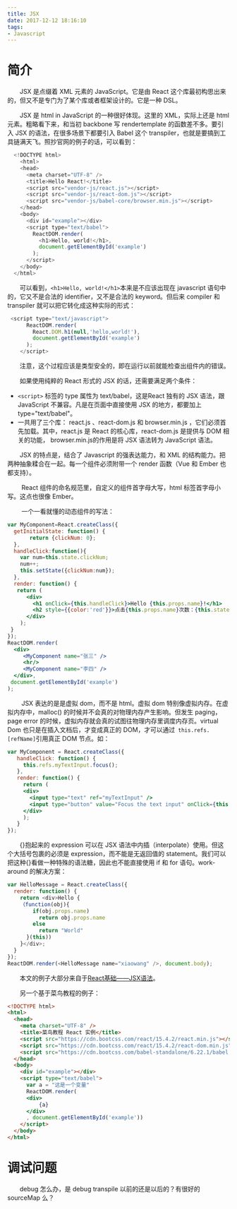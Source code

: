 ```yaml
---
title: JSX
date: 2017-12-12 18:16:10
tags:
- Javascript
---
```

# 简介 #
&emsp;&emsp;JSX 是点缀着 XML 元素的 JavaScript。它是由 React 这个库最初构思出来的，但又不是专门为了某个库或者框架设计的。它是一种 DSL。

&emsp;&emsp;JSX 是 html in JavaScript 的一种很好体现。这里的 XML，实际上还是 html 元素。粗略看下来，和当初 backbone 写 rendertemplate 的函数差不多。要引入 JSX 的语法，在很多场景下都要引入 Babel 这个 transpiler，也就是要搞到工具链满天飞。照抄官网的例子的话，可以看到：

```javascript
  <!DOCTYPE html>
    <html>
    <head>
      <meta charset="UTF-8" />
      <title>Hello React!</title>
      <script src="vendor-js/react.js"></script>
      <script src="vendor-js/react-dom.js"></script>
      <script src="vendor-js/babel-core/browser.min.js"></script>
    </head>
    <body>
      <div id="example"></div>
      <script type="text/babel">
        ReactDOM.render(
          <h1>Hello, world!</h1>,
          document.getElementById('example')
        );
      </script>
    </body>
  </html>
```

&emsp;&emsp;可以看到，`<h1>Hello, world!</h1>`本来是不应该出现在 javascript 语句中的，它又不是合法的 identifier，又不是合法的 keyword。但后来 compiler 和 transpiler 就可以把它转化成这种实际的形式：

```javascript
 <script type="text/javascript">
      ReactDOM.render(
        React.DOM.h1(null,'hello,world!'),
        document.getElementById('example')
      );
    </script>
```

&emsp;&emsp;注意，这个过程应该是类型安全的，即在运行以前就能检查出组件内的错误。

&emsp;&emsp;如果使用纯粹的 React 形式的 JSX 的话，还需要满足两个条件：

 - `<script>` 标签的 type 属性为 text/babel，这是React 独有的 JSX 语法，跟 JavaScript 不兼容。凡是在页面中直接使用 JSX 的地方，都要加上 type="text/babel"。
 - 一共用了三个库： react.js 、react-dom.js 和 browser.min.js ，它们必须首先加载。其中，react.js 是 React 的核心库，react-dom.js 是提供与 DOM 相关的功能， browser.min.js的作用是将 JSX 语法转为 JavaScript 语法。

&emsp;&emsp;JSX 的特点是，结合了 Javascript 的强表达能力，和 XML 的结构能力。把两种抽象糅合在一起。每一个组件必须附带一个 render 函数（Vue 和 Ember 也都支持）。

&emsp;&emsp; React 组件的命名规范里，自定义的组件首字母大写，html 标签首字母小写。这点也很像 Ember。

&emsp;&emsp; 一个一看就懂的动态组件的写法：

```jsx
var MyComponent=React.createClass({
  getInitialState: function() {
       return {clickNum: 0};
  },
  handleClick:function(){
    var num=this.state.clickNum;
    num++;
    this.setState({clickNum:num});
  },
  render: function() {
   return (
      <div>
        <h1 onClick={this.handleClick}>Hello {this.props.name}!</h1>
        <h2 style={{color:'red'}}>点击{this.props.name}次数：{this.state.clickNum}</h2>
      </div>
    );
 }
});
ReactDOM.render(
  <div>
     <MyComponent name="张三" />
     <hr/>
     <MyComponent name="李四" />
  </div>,
 document.getElementById('example')
);
```

&emsp;&emsp; JSX 表达的是是虚拟 dom，而不是 html。虚拟 dom 特别像虚拟内存。在虚拟内存中，malloc() 的时候并不会真的对物理内存产生影响。但发生 paging，page error 的时候，虚拟内存就会真的试图往物理内存里调度内存页。virtual Dom 也只是在插入文档后，才变成真正的 DOM，才可以通过` this.refs.[refName]`引用真正 DOM 节点。如：

```jsx
var MyComponent = React.createClass({
   handleClick: function() {
     this.refs.myTextInput.focus();
   },
   render: function() {
     return (
     <div>
       <input type="text" ref="myTextInput" />
       <input type="button" value="Focus the text input" onClick={this.handleClick} />
     </div>
     );
   }
});
```

&emsp;&emsp;{}抱起来的 expression 可以在 JSX 语法中内插（interpolate）使用。但这个大括号包裹的必须是 expression，而不能是无返回值的 statement。我们可以把这种{}看做一种特殊的语法糖，因此也不能直接使用 if 和 for 语句。work-around 的解决方案：

```javascript
var HelloMessage = React.createClass({ 
  render: function() { 
    return <div>Hello { 
    （function(obj){ 
        if(obj.props.name) 
          return obj.props.name 
        else 
          return "World" 
      }(this)) 
    }</div>; 
  }
});
ReactDOM.render(<HelloMessage name="xiaowang" />, document.body);
```

&emsp;&emsp;本文的例子大部分来自于[React基础——JSX语法][1]。

&emsp;&emsp;另一个基于菜鸟教程的例子：

```html
<!DOCTYPE html>
<html>
  <head>
    <meta charset="UTF-8" />
    <title>菜鸟教程 React 实例</title>
    <script src="https://cdn.bootcss.com/react/15.4.2/react.min.js"></script>
    <script src="https://cdn.bootcss.com/react/15.4.2/react-dom.min.js"></script>
    <script src="https://cdn.bootcss.com/babel-standalone/6.22.1/babel.min.js"></script>
  </head>
  <body>
    <div id="example"></div>
    <script type="text/babel">
      var a = "这是一个变量"
      ReactDOM.render(
      <div>
          {a}
      </div>
      , document.getElementById('example'))
    </script>
  </body>
</html>
```

# 调试问题 #

&emsp;&emsp;debug 怎么办，是 debug transpile 以前的还是以后的？有很好的 sourceMap 么？

  [1]: http://www.jianshu.com/p/7e872afeae42